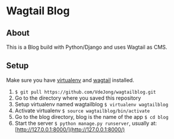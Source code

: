 # Wagtail Blog

## About
This is a Blog build with Python/Django and uses Wagtail as CMS.

## Setup
Make sure you have [virtualenv](http://docs.python-guide.org/en/latest/dev/virtualenvs/) and [wagtail](http://docs.wagtail.io/en/latest/getting_started/tutorial.html) installed.
   1. `$ git pull https://github.com/VdeJong/wagtailblog.git`
   2. Go to the directory where you saved this repository
   3. Setup virtualenv named wagtailblog `$ virtualenv wagtailblog`
   4. Activate virtualenv `$ source wagtailblog/bin/activate`
   5. Go to the blog directory, blog is the name of the app `$ cd blog`
   6. Start the server `$ python manage.py runserver`, usually at: [http://127.0.0.1:8000/](http://127.0.0.1:8000/) 
